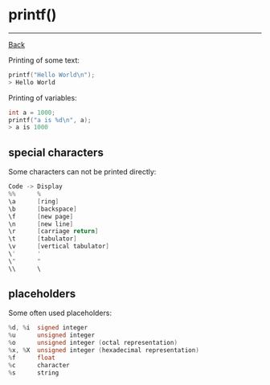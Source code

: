 ﻿# printf()

---

[Back](../instructions.md)

Printing of some text:
```c
printf("Hello World\n");
> Hello World
```

Printing of variables:
```c
int a = 1000;
printf("a is %d\n", a);
> a is 1000
```

## special characters
Some characters can not be printed directly:
```c
Code -> Display
%%      %
\a      [ring]
\b      [backspace]
\f      [new page]
\n      [new line]
\r      [carriage return]
\t      [tabulator]
\v      [vertical tabulator]
\'      '
\"      "
\\      \
```

## placeholders
Some often used placeholders:
```c
%d, %i  signed integer
%u      unsigned integer
%o      unsigned integer (octal representation)
%x, %X  unsigned integer (hexadecimal representation)
%f      float
%c      character
%s      string
```
